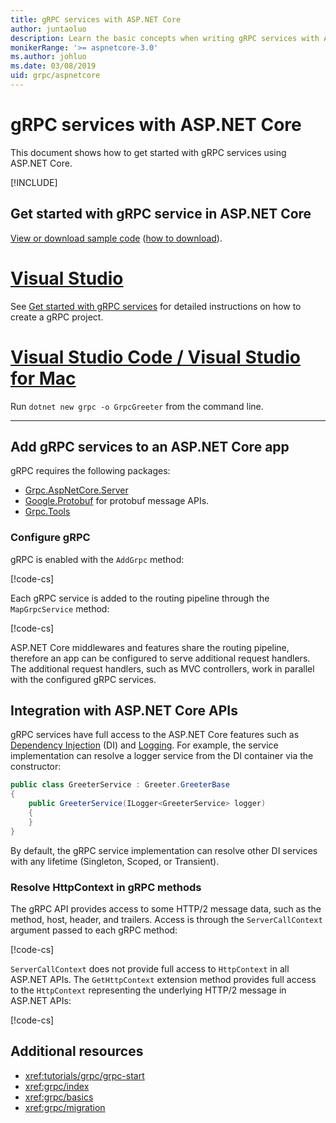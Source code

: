 ```yaml
---
title: gRPC services with ASP.NET Core
author: juntaoluo
description: Learn the basic concepts when writing gRPC services with ASP.NET Core.
monikerRange: '>= aspnetcore-3.0'
ms.author: johluo
ms.date: 03/08/2019
uid: grpc/aspnetcore
---
```

# gRPC services with ASP.NET Core

This document shows how to get started with gRPC services using ASP.NET Core.

[!INCLUDE[](~/includes/net-core-prereqs-all-3.0.md)]

## Get started with gRPC service in ASP.NET Core

[View or download sample code](https://github.com/aspnet/AspNetCore.Docs/tree/master/aspnetcore/tutorials/grpc/grpc-start/sample) ([how to download](xref:index#how-to-download-a-sample)).

# [Visual Studio](#tab/visual-studio)

See [Get started with gRPC services](xref:tutorials/grpc/grpc-start) for detailed instructions on how to create a gRPC project.

# [Visual Studio Code / Visual Studio for Mac](#tab/visual-studio-code+visual-studio-mac)

Run `dotnet new grpc -o GrpcGreeter` from the command line.

---

## Add gRPC services to an ASP.NET Core app

gRPC requires the following packages:

* [Grpc.AspNetCore.Server](https://www.nuget.org/packages/Grpc.AspNetCore.Server)
* [Google.Protobuf](https://www.nuget.org/packages/Google.Protobuf/) for protobuf message APIs.
* [Grpc.Tools](https://www.nuget.org/packages/Grpc.Tools/)

### Configure gRPC

gRPC is enabled with the `AddGrpc` method:

[!code-cs[](~/tutorials/grpc/grpc-start/sample/GrpcGreeter/Startup.cs?name=snippet&highlight=7)]

Each gRPC service is added to the routing pipeline through the `MapGrpcService` method:

[!code-cs[](~/tutorials/grpc/grpc-start/sample/GrpcGreeter/Startup.cs?name=snippet&highlight=24)]

ASP.NET Core middlewares and features share the routing pipeline, therefore an app can be configured to serve additional request handlers. The additional request handlers, such as MVC controllers, work in parallel with the configured gRPC services.

## Integration with ASP.NET Core APIs

gRPC services have full access to the ASP.NET Core features such as [Dependency Injection](xref:fundamentals/dependency-injection) (DI) and [Logging](xref:fundamentals/logging/index). For example, the service implementation can resolve a logger service from the DI container via the constructor:

```csharp
public class GreeterService : Greeter.GreeterBase
{
    public GreeterService(ILogger<GreeterService> logger)
    {
    }
}
```

By default, the gRPC service implementation can resolve other DI services with any lifetime (Singleton, Scoped, or Transient).

### Resolve HttpContext in gRPC methods

The gRPC API provides access to some HTTP/2 message data, such as the method, host, header, and trailers. Access is through the `ServerCallContext` argument passed to each gRPC method:

[!code-cs[](~/tutorials/grpc/grpc-start/sample/GrpcGreeter/Services/GreeterService.cs?highlight=3-4&name=snippet)]

`ServerCallContext` does not provide full access to `HttpContext` in all ASP.NET APIs. The `GetHttpContext` extension method provides full access to the `HttpContext` representing the underlying HTTP/2 message in ASP.NET APIs:

[!code-cs[](~/tutorials/grpc/grpc-start/sample/GrpcGreeter/Services/GreeterService.cs?name=snippet)]

## Additional resources

* <xref:tutorials/grpc/grpc-start>
* <xref:grpc/index>
* <xref:grpc/basics>
* <xref:grpc/migration>
